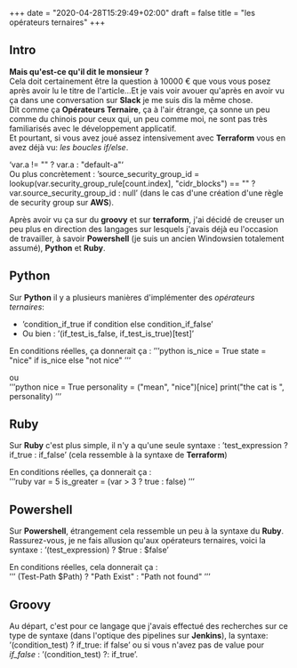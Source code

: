 +++
date = "2020-04-28T15:29:49+02:00"
draft = false
title = "les opérateurs ternaires"
+++

## Intro
**Mais qu'est-ce qu'il dit le monsieur ?**  
Cela doit certainement être la question à 10000 € que vous vous posez après avoir lu le titre de l'article...Et je vais voir avouer qu'après en avoir vu ça dans une conversation sur **Slack** je me suis dis la même chose.  
Dit comme ça **Opérateurs Ternaire**, ça à l'air étrange, ça sonne un peu comme du chinois pour ceux qui, un peu comme moi, ne sont pas très familiarisés avec le développement applicatif.  
Et pourtant, si vous avez joué assez intensivement avec **Terraform** vous en avez déjà vu: *les boucles if/else*.  

‘var.a != "" ? var.a : "default-a"‘  
Ou plus concrètement : ’source_security_group_id = lookup(var.security_group_rule[count.index], "cidr_blocks") == "" ? var.source_security_group_id : null’ (dans le cas d'une création d'une règle de security group sur **AWS**).  

Après avoir vu ça sur du **groovy** et sur **terraform**, j'ai décidé de creuser un peu plus en direction des langages sur lesquels j'avais déjà eu l'occasion de travailler, à savoir **Powershell** (je suis un ancien Windowsien totalement assumé), **Python** et **Ruby**.

## Python
Sur **Python** il y a plusieurs manières d'implémenter des *opérateurs ternaires*: 

- ’condition_if_true if condition else condition_if_false’
- Ou bien : ’(if_test_is_false, if_test_is_true)[test]’

En conditions réelles, ça donnerait ça : 
’’’python
is_nice = True
state = "nice" if is_nice else "not nice"
’’’

ou  
’’’python
nice = True
personality = ("mean", "nice")[nice]
print("the cat is ", personality)
’’’

## Ruby
Sur **Ruby** c'est plus simple, il n'y a qu'une seule syntaxe : ’test_expression ? if_true : if_false’ (cela ressemble à la syntaxe de **Terraform**)

En conditions réelles, ça donnerait ça :  
’’’ruby
var = 5
is_greater = (var > 3 ? true : false)
’’’

## Powershell
Sur **Powershell**, étrangement cela ressemble un peu à la syntaxe du **Ruby**. Rassurez-vous, je ne fais allusion qu'aux opérateurs ternaires, voici la syntaxe : ’(test_expression) ? $true : $false’

En conditions réelles, cela donnerait ça :  
’’’
(Test-Path $Path) ? "Path Exist" : "Path not found"
’’’

## Groovy
Au départ, c'est pour ce langage que j'avais effectué des recherches sur ce type de syntaxe (dans l'optique des pipelines sur **Jenkins**), la syntaxe: ’(condition_test) ? if_true: if false’ ou si vous n'avez pas de value pour *if_false* : ’(condition_test) ?: if_true’.

